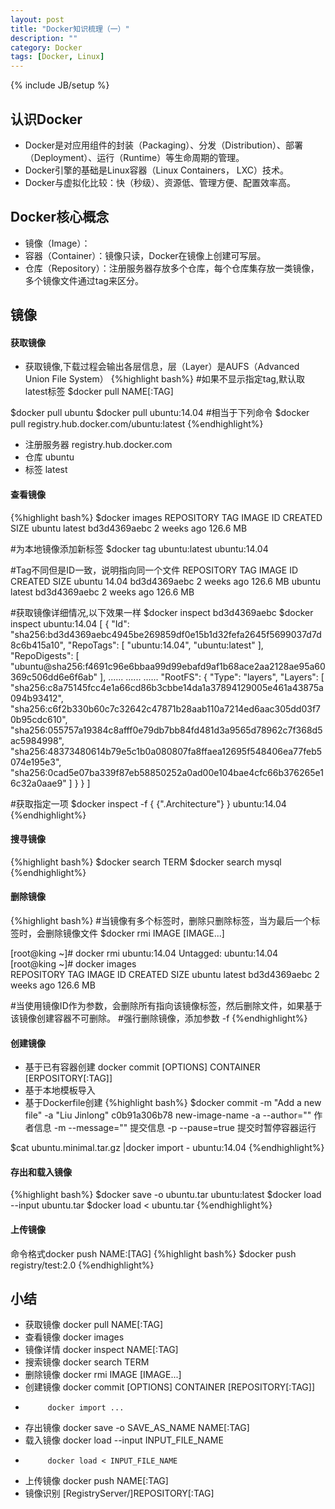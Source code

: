 ```yaml
---
layout: post
title: "Docker知识梳理（一）"
description: ""
category: Docker 
tags: [Docker, Linux]
---
```

{% include JB/setup %}
## 认识Docker
- Docker是对应用组件的封装（Packaging）、分发（Distribution）、部署（Deployment）、运行（Runtime）等生命周期的管理。
- Docker引擎的基础是Linux容器（Linux Containers， LXC）技术。
- Docker与虚拟化比较：快（秒级）、资源低、管理方便、配置效率高。

## Docker核心概念
- 镜像（Image）：
- 容器（Container）：镜像只读，Docker在镜像上创建可写层。
- 仓库（Repository）：注册服务器存放多个仓库，每个仓库集存放一类镜像，多个镜像文件通过tag来区分。

## 镜像

#### 获取镜像
- 获取镜像,下载过程会输出各层信息，层（Layer）是AUFS（Advanced Union File System）
{%highlight bash%}
#如果不显示指定tag,默认取latest标签
$docker pull NAME[:TAG]

$docker pull ubuntu
$docker pull ubuntu:14.04
#相当于下列命令
$docker pull registry.hub.docker.com/ubuntu:latest
{%endhighlight%}
- 注册服务器 registry.hub.docker.com
- 仓库 ubuntu
- 标签 latest

#### 查看镜像
{%highlight bash%}
$docker images
REPOSITORY          TAG                 IMAGE ID            CREATED             SIZE
ubuntu              latest              bd3d4369aebc        2 weeks ago         126.6 MB

#为本地镜像添加新标签
$docker tag ubuntu:latest ubuntu:14.04

#Tag不同但是ID一致，说明指向同一个文件
REPOSITORY          TAG                 IMAGE ID            CREATED             SIZE
ubuntu              14.04               bd3d4369aebc        2 weeks ago         126.6 MB
ubuntu              latest              bd3d4369aebc        2 weeks ago         126.6 MB

#获取镜像详细情况,以下效果一样
$docker inspect bd3d4369aebc
$docker inspect ubuntu:14.04
[
    {
        "Id": "sha256:bd3d4369aebc4945be269859df0e15b1d32fefa2645f5699037d7d8c6b415a10",
        "RepoTags": [
            "ubuntu:14.04",
            "ubuntu:latest"
        ],
        "RepoDigests": [
            "ubuntu@sha256:f4691c96e6bbaa99d99ebafd9af1b68ace2aa2128ae95a60369c506dd6e6f6ab"
        ],
        ......
        ......
        ......
        "RootFS": {
            "Type": "layers",
            "Layers": [
                "sha256:c8a75145fcc4e1a66cd86b3cbbe14da1a37894129005e461a43875a094b93412",
                "sha256:c6f2b330b60c7c32642c47871b28aab110a7214ed6aac305dd03f70b95cdc610",
                "sha256:055757a19384c8afff0e79db7bb84fd481d3a9565d78962c7f368d5ac5984998",
                "sha256:48373480614b79e5c1b0a080807fa8ffaea12695f548406ea77feb5074e195e3",
                "sha256:0cad5e07ba339f87eb58850252a0ad00e104bae4cfc66b376265e16c32a0aae9"
            ]
        }
    }
]

#获取指定一项
$docker inspect -f { {".Architecture"} } ubuntu:14.04
{%endhighlight%}

#### 搜寻镜像
{%highlight bash%}
$docker search TERM
$docker search mysql
{%endhighlight%}

#### 删除镜像
{%highlight bash%}
#当镜像有多个标签时，删除只删除标签，当为最后一个标签时，会删除镜像文件
$docker rmi IMAGE [IMAGE...]

[root@king ~]# docker rmi ubuntu:14.04
Untagged: ubuntu:14.04
[root@king ~]# docker images          
REPOSITORY          TAG                 IMAGE ID            CREATED             SIZE
ubuntu              latest              bd3d4369aebc        2 weeks ago         126.6 MB

#当使用镜像ID作为参数，会删除所有指向该镜像标签，然后删除文件，如果基于该镜像创建容器不可删除。
#强行删除镜像，添加参数 -f
{%endhighlight%}

#### 创建镜像
- 基于已有容器创建  docker commit [OPTIONS] CONTAINER [ERPOSITORY[:TAG]]
- 基于本地模板导入
- 基于Dockerfile创建
{%highlight bash%}
$docker commit -m "Add a new file" -a "Liu Jinlong" c0b91a306b78 new-image-name
-a --author="" 作者信息
-m --message="" 提交信息
-p --pause=true 提交时暂停容器运行

$cat ubuntu.minimal.tar.gz |docker import - ubuntu:14.04
{%endhighlight%}

#### 存出和载入镜像
{%highlight bash%}
$docker save -o ubuntu.tar ubuntu:latest
$docker load --input ubuntu.tar
$docker load < ubuntu.tar 
{%endhighlight%}

#### 上传镜像
命令格式docker push NAME:[TAG]
{%highlight bash%}
$docker push registry/test:2.0
{%endhighlight%}

## 小结
- 获取镜像 docker pull NAME[:TAG]
- 查看镜像 docker images
- 镜像详情 docker inspect NAME[:TAG]
- 搜索镜像 docker search TERM
- 删除镜像 docker rmi IMAGE [IMAGE...]
- 创建镜像 docker commit [OPTIONS] CONTAINER [REPOSITORY[:TAG]]
-          docker import ...
- 存出镜像 docker save -o SAVE_AS_NAME NAME[:TAG]
- 载入镜像 docker load --input INPUT_FILE_NAME
-          docker load < INPUT_FILE_NAME
- 上传镜像 docker push NAME[:TAG]
- 镜像识别 [RegistryServer/]REPOSITORY[:TAG]


